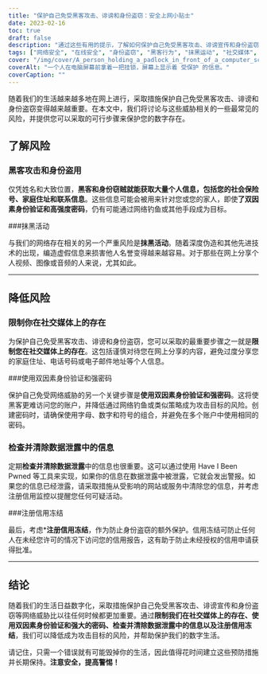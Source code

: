 ```yaml
---
title: "保护自己免受黑客攻击、诽谤和身份盗窃：安全上网小贴士"
date: 2023-02-16
toc: true
draft: false
description: "通过这些有用的提示，了解如何保护自己免受黑客攻击、诽谤宣传和身份盗窃等网络威胁。"
tags: ["网络安全", "在线安全", "身份盗窃", "黑客行为", "抹黑运动", "社交媒体", "密码", "双因素认证", "信用冻结"]
cover: "/img/cover/A_person_holding_a_padlock_in_front_of_a_computer_screen.png"
coverAlt: "一个人在电脑屏幕前拿着一把挂锁，屏幕上显示着 受保护 的信息。"
coverCaption: ""
---
```


随着我们的生活越来越多地在网上进行，采取措施保护自己免受黑客攻击、诽谤和身份盗窃变得越来越重要。在本文中，我们将讨论与这些威胁相关的一些最常见的风险，并提供您可以采取的可行步骤来保护您的数字存在。

## 了解风险

### 黑客攻击和身份盗用

仅凭姓名和大致位置，**黑客和身份窃贼就能获取大量个人信息，包括您的社会保险号、家庭住址和联系信息**。这些信息可能会被用来针对您或您的家人，即使**了双因素身份验证和高强度密码**，仍有可能通过网络钓鱼或其他手段成为目标。

###抹黑活动

与我们的网络存在相关的另一个严重风险是**抹黑活动**。随着深度伪造和其他先进技术的出现，编造虚假信息来损害他人名誉变得越来越容易。对于那些在网上分享个人视频、图像或音频的人来说，尤其如此。

__________

## 降低风险

### 限制你在社交媒体上的存在

为保护自己免受黑客攻击、诽谤和身份盗窃，您可以采取的最重要步骤之一就是**限制您在社交媒体上的存在**。这包括谨慎对待您在网上分享的内容，避免过度分享您的家庭住址、电话号码或电子邮件地址等个人信息。

###使用双因素身份验证和强密码

保护自己免受网络威胁的另一个关键步骤是**使用双因素身份验证和强密码**。这将使黑客更难访问您的账户，并降低通过网络钓鱼或类似策略成为攻击目标的风险。创建密码时，请确保使用字母、数字和符号的组合，并避免在多个账户中使用相同的密码。

### 检查并清除数据泄露中的信息

定期**检查并清除数据泄露**中的信息也很重要。这可以通过使用 Have I Been Pwned 等工具来实现，如果你的信息在数据泄露中被泄露，它就会发出警报。如果您的信息已经泄露，请采取措施从受影响的网站或服务中清除您的信息，并考虑注册信用监控以提醒您任何可疑活动。

###注册信用冻结

最后，考虑***注册信用冻结**，作为防止身份盗窃的额外保护。信用冻结可防止任何人在未经您许可的情况下访问您的信用报告，这有助于防止未经授权的信用申请获得批准。

__________

## 结论

随着我们的生活日益数字化，采取措施保护自己免受黑客攻击、诽谤宣传和身份盗窃等网络威胁比以往任何时候都更加重要。通过**限制我们在社交媒体上的存在、使用双因素身份验证和强大的密码、检查并清除数据泄露中的信息以及注册信用冻结**，我们可以降低成为攻击目标的风险，并帮助保护我们的数字生活。

请记住，只需一个错误就有可能毁掉你的生活，因此值得花时间建立这些预防措施并长期保持。**注意安全，提高警惕！**
